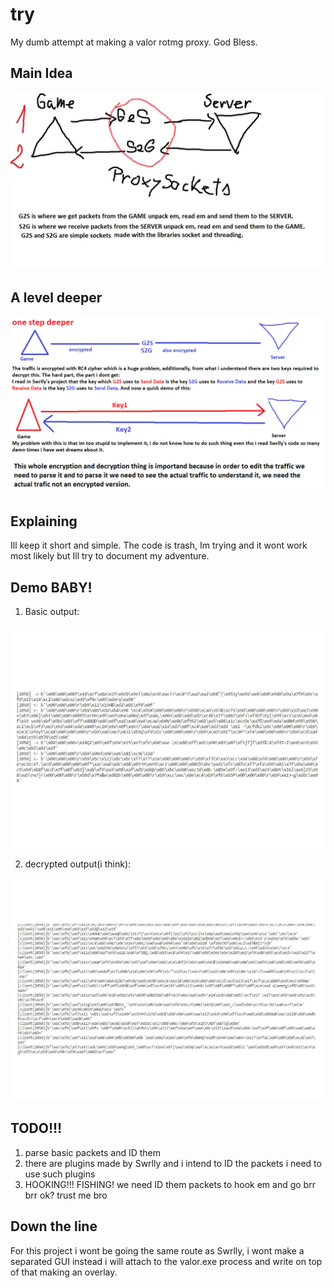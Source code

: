 # try
 My dumb attempt at making a valor rotmg proxy. God Bless.

## Main Idea
<p align="center">
  <img src="maini.jpg" />
</p>

## A level deeper
<p align="center">
  <img src="deeper.png" />
</p>

## Explaining
Ill keep it short and simple. The code is trash, Im trying and it wont work most likely but Ill try to document my adventure.

## Demo BABY!
1. Basic output:
<p align="center">
  <img src="boutput.jpg" />
</p>

2. decrypted output(i think):
<p align="center">
  <img src="rc4output.jpg" />
</p>

## TODO!!!
1. parse basic packets and ID them
2. there are plugins made by Swrlly and i intend to ID the packets i need to use such plugins
3. HOOKING!!! FISHING! we need ID them packets to hook em and go brr brr ok? trust me bro

## Down the line
For this project i wont be going the same route as Swrlly, i wont make a separated GUI instead i will attach to the valor.exe process and write on top of that making an overlay. 
